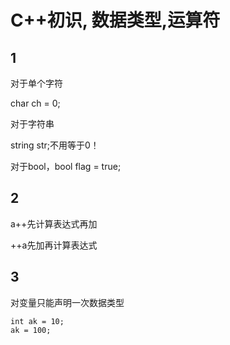 # C++初识, 数据类型,运算符

## 1

对于单个字符

char ch = 0;

对于字符串

string str;不用等于0！

对于bool，bool flag = true;

## 2

a++先计算表达式再加

++a先加再计算表达式

## 3

对变量只能声明一次数据类型

	int ak = 10;
	ak = 100;
